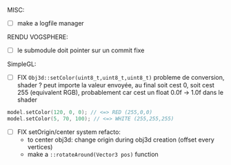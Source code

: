
MISC:
- [ ] make a logfile manager

RENDU VOGSPHERE:
- [ ] le submodule doit pointer sur un commit fixe

SimpleGL:
- [ ] FIX `Obj3d::setColor(uint8_t,uint8_t,uint8_t)` probleme de conversion, shader ?
	peut importe la valeur envoyée, au final soit cest 0, soit cest 255 (equivalent RGB), probablement car cest un float 0.0f -> 1.0f dans le shader
```C++
model.setColor(120, 0, 0); // <=> RED (255,0,0) 
model.setColor(5, 70, 100); // <=> WHITE (255,255,255) 
```
- [ ] FIX setOrigin/center system refacto:
	- to center obj3d: change origin during obj3d creation (offset every vertices)
	- make a `::rotateAround(Vector3 pos)` function
